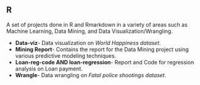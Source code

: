 ## R 

A set of projects done in R and Rmarkdown in a variety of areas such as Machine Learning, Data Mining, and Data Visualization/Wrangling.

- **Data-viz**- Data visualization on *World Happiness dataset*.
- **Mining Report**- Contains the report for the Data Mining project using various predictive modeling techniques.
- **Loan-reg-code AND loan-regression**- Report and Code for regression analysis on Loan payment.
- **Wrangle**- Data wrangling on *Fatal police shootings dataset*.
